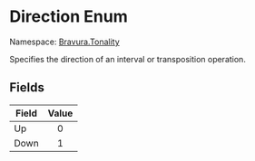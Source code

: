 # Direction Enum

Namespace: [Bravura.Tonality](./Bravura.Tonality.md)

Specifies the direction of an interval or transposition operation.

## Fields
| Field | Value |
|-------|:-----:|
| Up    |   0   |
| Down  |   1   |
